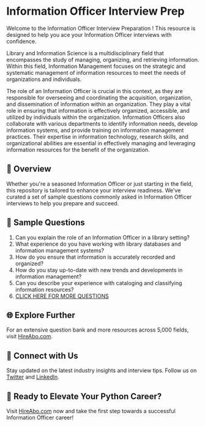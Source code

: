 # Information Officer Interview Prep

Welcome to the Information Officer Interview Preparation ! This resource is designed to help you ace your Information Officer interviews with confidence.

Library and Information Science is a multidisciplinary field that encompasses the study of managing, organizing, and retrieving information. Within this field, Information Management focuses on the strategic and systematic management of information resources to meet the needs of organizations and individuals. 

The role of an Information Officer is crucial in this context, as they are responsible for overseeing and coordinating the acquisition, organization, and dissemination of information within an organization. They play a vital role in ensuring that information is effectively organized, accessible, and utilized by individuals within the organization. Information Officers also collaborate with various departments to identify information needs, develop information systems, and provide training on information management practices. Their expertise in information technology, research skills, and organizational abilities are essential in effectively managing and leveraging information resources for the benefit of the organization.

## 🚀 Overview

Whether you're a seasoned Information Officer or just starting in the field, this repository is tailored to enhance your interview readiness. We've curated a set of sample questions commonly asked in Information Officer interviews to help you prepare and succeed.

## 📝 Sample Questions

1. Can you explain the role of an Information Officer in a library setting?
2. What experience do you have working with library databases and information management systems?
3. How do you ensure that information is accurately recorded and organized?
4. How do you stay up-to-date with new trends and developments in information management?
5. Can you describe your experience with cataloging and classifying information resources?
6. [CLICK HERE FOR MORE QUESTIONS](https://hireabo.com/job/18_1_13/Information%20Officer)

## 🌐 Explore Further

For an extensive question bank and more resources across 5,000 fields, visit [HireAbo.com](https://www.hireabo.com).

## 📱 Connect with Us

Stay updated on the latest industry insights and interview tips. Follow us on [Twitter](https://twitter.com/hireabo) and [LinkedIn](https://www.linkedin.com/in/hire-abo-3609972a8/).

## 🚀 Ready to Elevate Your Python Career?

Visit [HireAbo.com](https://www.hireabo.com) now and take the first step towards a successful Information Officer career!
